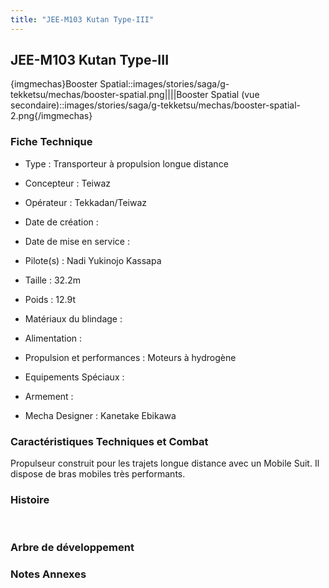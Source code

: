 ```yaml
---
title: "JEE-M103 Kutan Type-III"
---
```


JEE-M103 Kutan Type-III
-----------------------


{imgmechas}Booster Spatial::images/stories/saga/g-tekketsu/mechas/booster-spatial.png||||Booster Spatial (vue secondaire)::images/stories/saga/g-tekketsu/mechas/booster-spatial-2.png{/imgmechas}


### Fiche Technique


- Type : Transporteur à propulsion longue distance  
- Concepteur : Teiwaz   
- Opérateur : Tekkadan/Teiwaz  
- Date de création :   
- Date de mise en service :   
- Pilote(s) : Nadi Yukinojo Kassapa  
- Taille : 32.2m   
- Poids : 12.9t   
- Matériaux du blindage :   
- Alimentation :   
- Propulsion et performances : Moteurs à hydrogène  
- Equipements Spéciaux :


- Armement :


- Mecha Designer : Kanetake Ebikawa


### Caractéristiques Techniques et Combat


Propulseur construit pour les trajets longue distance avec un Mobile Suit. Il dispose de bras mobiles très performants.


### Histoire


 


### Arbre de développement


### Notes Annexes

